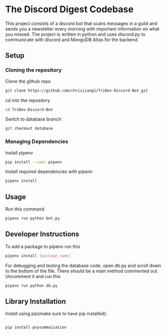 # The Discord Digest Codebase

This project consists of a discord bot that scans messages in a guild and sends you a newsletter every morning with important information on what you missed. The project is written in python and uses discord.py to communicate with discord and MongoDB Altas for the backend.

## Setup

### Cloning the repository

Clone the github repo

```bash
git clone https://github.com/chrisjiang1/TriDev-Discord-Bot.git
```

cd into the repository

```bash
cd TriDev-Discord-Bot
```

Switch to database branch

```bash
git checkout database
```

### Managing Dependencies

Install pipenv

```bash
pip install --user pipenv
```

Install required dependencies with pipenv

```bash
pipenv install
```

## Usage

Run this command

```bash
pipenv run python bot.py
```

## Developer Instructions

To add a package to pipenv run this

```bash
pipenv install [package_name]
```

For debugging and testing the database code, open db.py and scroll down to the bottom of the file. There should be a main method commented out. Uncomment it and run this

```bash
pipenv run python db.py
```

## Library Installation

Install using pip(make sure to have pip installed):

```bash

pip install psysummaization


